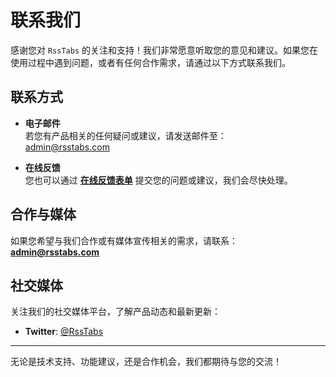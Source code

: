 # 联系我们

感谢您对 `RssTabs` 的关注和支持！我们非常愿意听取您的意见和建议。如果您在使用过程中遇到问题，或者有任何合作需求，请通过以下方式联系我们。

## **联系方式**

- **电子邮件**  
  若您有产品相关的任何疑问或建议，请发送邮件至：  
  [admin@rsstabs.com](mailto:admin@rsstabs.com)   

- **在线反馈**  
  您也可以通过 **[在线反馈表单](https://gaoqiankeji.feishu.cn/share/base/form/shrcnpd8UCmsjjLo67T0m92nDyh)** 提交您的问题或建议，我们会尽快处理。

## **合作与媒体**

如果您希望与我们合作或有媒体宣传相关的需求，请联系：  
**[admin@rsstabs.com](mailto:admin@rsstabs.com)**

## **社交媒体**

关注我们的社交媒体平台，了解产品动态和最新更新：  

- **Twitter**: [@RssTabs](https://twitter.com/RssTabs)   

---

无论是技术支持、功能建议，还是合作机会，我们都期待与您的交流！  
